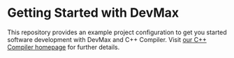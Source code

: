 Getting Started with DevMax
===========================

This repository provides an example project configuration to get you started software development with DevMax and C++ Compiler.
Visit [our C++ Compiler homepage](https://github.com/light-tech/UniversalCppCompiler) for further details.